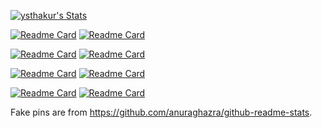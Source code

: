 [![ysthakur's Stats](https://github-readme-stats-two-iota-53.vercel.app/api?username=ysthakur&theme=dracula&show_icons=true&hide_border=true)](https://gh-stats-gen.vercel.app/)

[![Readme Card](https://github-readme-stats-two-iota-53.vercel.app/api/pin/?username=ysthakur&repo=verity)](https://github.com/ysthakur/verity)
[![Readme Card](https://github-readme-stats-two-iota-53.vercel.app/api/pin/?username=ysthakur&repo=asdf-amm)](https://github.com/ysthakur/asdf-amm)

[![Readme Card](https://github-readme-stats-two-iota-53.vercel.app/api/pin/?username=ysthakur&repo=everything.rs)](https://github.com/ysthakur/everything.rs)
[![Readme Card](https://github-readme-stats-two-iota-53.vercel.app/api/pin/?username=ysthakur&repo=snic)](https://github.com/ysthakur/snic)

[![Readme Card](https://github-readme-stats-two-iota-53.vercel.app/api/pin/?username=ysthakur&repo=YamlPlugin)](https://github.com/ysthakur/snic)
[![Readme Card](https://github-readme-stats-two-iota-53.vercel.app/api/pin/?username=ysthakur&repo=paml)](https://github.com/ysthakur/paml)

[![Readme Card](https://github-readme-stats-two-iota-53.vercel.app/api/pin/?username=blair-robot-project&repo=cobras)](https://github.com/blair-robot-project/cobras)
[![Readme Card](https://github-readme-stats-two-iota-53.vercel.app/api/pin/?username=ysthakur&repo=arts-n-stem)](https://github.com/ysthakur/arts-n-stem)

Fake pins are from https://github.com/anuraghazra/github-readme-stats.

<!--
[![trophy](https://github-profile-trophy.vercel.app/?username=ysthakur&theme=dracula&column=3&title=MultiLanguage,Stars,Commits,Issues,PullRequest,Reviews)](https://github.com/ryo-ma/github-profile-trophy)
[![ysthakur's Top Languages](https://github-readme-stats.vercel.app/api/top-langs/?username=ysthakur&theme=dracula&show_icons=true&hide_border=true&hide=Jupyter+Notebook,TeX,Shell,Batchfile&langs_count=7)](https://gh-stats-gen.vercel.app/)
-->
